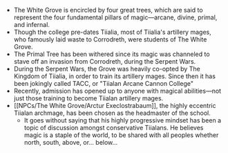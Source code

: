 - The White Grove is encircled by four great trees, which are said to represent the four fundamental pillars of magic—arcane, divine, primal, and infernal. 
- Though the college pre-dates Tiialia, most of Tiialia's artillery mages, who famously laid waste to Corrodreth, were students of The White Grove.
- The Primal Tree has been withered since its magic was channeled to stave off an invasion from Corrodreth, during the Serpent Wars.
- During the Serpent Wars, the Grove was heavily co-opted by The Kingdom of Tiialia, in order to train its artillery mages. Since then it has been jokingly called TACC, or "Tiialan Arcane Cannon College"
- Recently, admission has opened up to anyone with magical abilities—not just those training to become Tiialan artillery mages.
- [[NPCs/The White Grove/Arctur Execlostrabaum]], the highly eccentric Tiialan archmage, has been chosen as the headmaster of the school. 
	- It goes without saying that his highly progressive mindset has been a topic of discussion amongst conservative Tiialans. He believes magic is a staple of the world, to be shared with all peoples whether north, south, above, or... below...